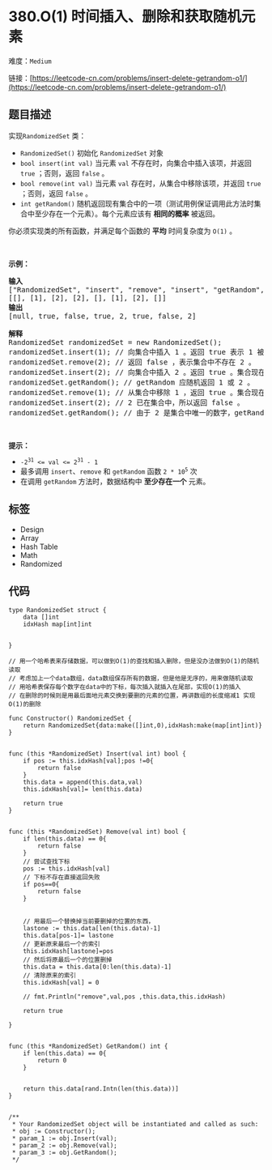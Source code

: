 # 380.O(1) 时间插入、删除和获取随机元素

难度：`Medium`

 链接：[https://leetcode-cn.com/problems/insert-delete-getrandom-o1/](https://leetcode-cn.com/problems/insert-delete-getrandom-o1/)

## 题目描述

<p>实现<code>RandomizedSet</code> 类：</p>

<div class="original__bRMd">
<div>
<ul>
	<li><code>RandomizedSet()</code> 初始化 <code>RandomizedSet</code> 对象</li>
	<li><code>bool insert(int val)</code> 当元素 <code>val</code> 不存在时，向集合中插入该项，并返回 <code>true</code> ；否则，返回 <code>false</code> 。</li>
	<li><code>bool remove(int val)</code> 当元素 <code>val</code> 存在时，从集合中移除该项，并返回 <code>true</code> ；否则，返回 <code>false</code> 。</li>
	<li><code>int getRandom()</code> 随机返回现有集合中的一项（测试用例保证调用此方法时集合中至少存在一个元素）。每个元素应该有 <strong>相同的概率</strong> 被返回。</li>
</ul>

<p>你必须实现类的所有函数，并满足每个函数的 <strong>平均</strong> 时间复杂度为 <code>O(1)</code> 。</p>

<p>&nbsp;</p>

<p><strong>示例：</strong></p>

<pre>
<strong>输入</strong>
["RandomizedSet", "insert", "remove", "insert", "getRandom", "remove", "insert", "getRandom"]
[[], [1], [2], [2], [], [1], [2], []]
<strong>输出</strong>
[null, true, false, true, 2, true, false, 2]

<strong>解释</strong>
RandomizedSet randomizedSet = new RandomizedSet();
randomizedSet.insert(1); // 向集合中插入 1 。返回 true 表示 1 被成功地插入。
randomizedSet.remove(2); // 返回 false ，表示集合中不存在 2 。
randomizedSet.insert(2); // 向集合中插入 2 。返回 true 。集合现在包含 [1,2] 。
randomizedSet.getRandom(); // getRandom 应随机返回 1 或 2 。
randomizedSet.remove(1); // 从集合中移除 1 ，返回 true 。集合现在包含 [2] 。
randomizedSet.insert(2); // 2 已在集合中，所以返回 false 。
randomizedSet.getRandom(); // 由于 2 是集合中唯一的数字，getRandom 总是返回 2 。
</pre>

<p>&nbsp;</p>

<p><strong>提示：</strong></p>

<ul>
	<li><code>-2<sup>31</sup> &lt;= val &lt;= 2<sup>31</sup> - 1</code></li>
	<li>最多调用 <code>insert</code>、<code>remove</code> 和 <code>getRandom</code> 函数 <code>2 *&nbsp;</code><code>10<sup>5</sup></code> 次</li>
	<li>在调用 <code>getRandom</code> 方法时，数据结构中 <strong>至少存在一个</strong> 元素。</li>
</ul>
</div>
</div>

## 标签

 - Design 
 - Array 
 - Hash Table 
 - Math 
 - Randomized 

## 代码

```golang
type RandomizedSet struct {
    data []int
    idxHash map[int]int
    

}

// 用一个哈希表来存储数据，可以做到O(1)的查找和插入删除，但是没办法做到O(1)的随机读取
// 考虑加上一个data数组，data数组保存所有的数据，但是他是无序的，用来做随机读取
// 用哈希表保存每个数字在data中的下标，每次插入就插入在尾部，实现O(1)的插入
// 在删除的时候则是用最后面地元素交换到要删的元素的位置，再讲数组的长度缩减1 实现O(1)的删除

func Constructor() RandomizedSet {
    return RandomizedSet{data:make([]int,0),idxHash:make(map[int]int)}
}


func (this *RandomizedSet) Insert(val int) bool {
    if pos := this.idxHash[val];pos !=0{
        return false
    }
    this.data = append(this.data,val)
    this.idxHash[val]= len(this.data)

    return true
}


func (this *RandomizedSet) Remove(val int) bool {
    if len(this.data) == 0{
        return false
    }
    // 尝试查找下标
    pos := this.idxHash[val]
    // 下标不存在直接返回失败
    if pos==0{
        return false
    }

    
    // 用最后一个替换掉当前要删掉的位置的东西，
    lastone := this.data[len(this.data)-1]
    this.data[pos-1]= lastone
    // 更新原来最后一个的索引
    this.idxHash[lastone]=pos
    // 然后将原最后一个的位置删掉
    this.data = this.data[0:len(this.data)-1]
    // 清除原来的索引
    this.idxHash[val] = 0

    // fmt.Println("remove",val,pos ,this.data,this.idxHash)

    return true

}


func (this *RandomizedSet) GetRandom() int {
    if len(this.data) == 0{
        return 0
    }


    return this.data[rand.Intn(len(this.data))] 
}


/**
 * Your RandomizedSet object will be instantiated and called as such:
 * obj := Constructor();
 * param_1 := obj.Insert(val);
 * param_2 := obj.Remove(val);
 * param_3 := obj.GetRandom();
 */
```